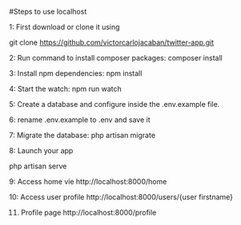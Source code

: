 #Steps to use localhost

1: First download or clone it using

   git clone https://github.com/victorcarlojacaban/twitter-app.git

2: Run command to install composer packages: composer install

3: Install npm dependencies: npm install

4: Start the watch: npm run watch

5: Create a database and configure inside the .env.example file.

6: rename .env.example to .env and save it

7: Migrate the database: php artisan migrate

8: Launch your app

   php artisan serve

9: Access home vie http://localhost:8000/home

10: Access user profile http://localhost:8000/users/{user firstname}

11. Profile page http://localhost:8000/profile